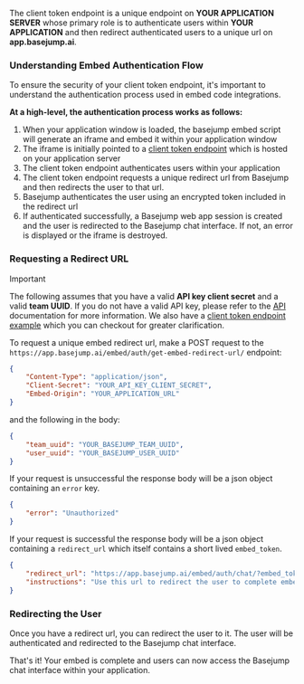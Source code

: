 The client token endpoint is a unique endpoint on **YOUR APPLICATION SERVER** whose primary role is to authenticate users within **YOUR APPLICATION** and then redirect authenticated users to a unique url on **app.basejump.ai**.


### Understanding Embed Authentication Flow

To ensure the security of your client token endpoint, it's important to understand the authentication process used in embed code integrations.

**At a high-level, the authentication process works as follows:**

1. When your application window is loaded, the basejump embed script will generate an iframe and embed it within your application window
2. The iframe is initially pointed to a [client token endpoint](/embed/client-token-endpoint.md) which is hosted on your application server
3. The client token endpoint authenticates users within your application
4. The client token endpoint requests a unique redirect url from Basejump and then redirects the user to that url. 
5. Basejump authenticates the user using an encrypted token included in the redirect url
6. If authenticated successfully, a Basejump web app session is created and the user is redirected to the Basejump chat interface. If not, an error is displayed or the iframe is destroyed.

### Requesting a Redirect URL

> [!important]
> The following assumes that you have a valid **API key client secret** and a valid **team UUID**. If you do not have a valid API key, please refer to the [API](/api.md) documentation for more information. We also have a [client token endpoint example](/embed/client-token-endpoint-example.md) which you can checkout for greater clarification.

To request a unique embed redirect url, make a POST request to the `https://app.basejump.ai/embed/auth/get-embed-redirect-url/` endpoint:

```json ~Example request headers~
{
    "Content-Type": "application/json",
    "Client-Secret": "YOUR_API_KEY_CLIENT_SECRET",
    "Embed-Origin": "YOUR_APPLICATION_URL"
}
```

and the following in the body: 

```json ~Example request body~
{
    "team_uuid": "YOUR_BASEJUMP_TEAM_UUID",
    "user_uuid": "YOUR_BASEJUMP_USER_UUID"
}
```

If your request is unsuccessful the response body will be a json object containing an `error` key.

```json ~Example 403 response~
{
    "error": "Unauthorized"
}
```

If your request is successful the response body will be a json object containing a `redirect_url` which itself contains a short lived `embed_token`.

```json ~Example 200 response~
{
    "redirect_url": "https://app.basejump.ai/embed/auth/chat/?embed_token=SHORT_LIVED_TOKEN_VALUE",
    "instructions": "Use this url to redirect the user to complete embed authentication"
}
```

### Redirecting the User

Once you have a redirect url, you can redirect the user to it. The user will be authenticated and redirected to the Basejump chat interface.

That's it! Your embed is complete and users can now access the Basejump chat interface within your application.

